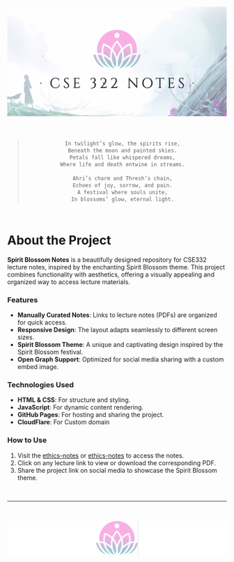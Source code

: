 ![Banner](embed.png)
---

<br>

<blockquote style="text-align: center;">
    
    In twilight’s glow, the spirits rise,  
    Beneath the moon and painted skies.  
    Petals fall like whispered dreams,  
    Where life and death entwine in streams.  

    Ahri’s charm and Thresh’s chain,  
    Echoes of joy, sorrow, and pain.  
    A festival where souls unite,  
    In blossoms’ glow, eternal light.  

</blockquote>

<br>


# About the Project

**Spirit Blossom Notes** is a beautifully designed repository for CSE332 lecture notes, inspired by the enchanting Spirit Blossom theme. This project combines functionality with aesthetics, offering a visually appealing and organized way to access lecture materials.


### Features
- **Manually Curated Notes**: Links to lecture notes (PDFs) are organized for quick access.
- **Responsive Design**: The layout adapts seamlessly to different screen sizes.
- **Spirit Blossom Theme**: A unique and captivating design inspired by the Spirit Blossom festival.
- **Open Graph Support**: Optimized for social media sharing with a custom embed image.

### Technologies Used
- **HTML & CSS**: For structure and styling.
- **JavaScript**: For dynamic content rendering.
- **GitHub Pages**: For hosting and sharing the project.
- **CloudFlare**: For Custom domain

### How to Use
1. Visit the [ethics-notes](https://ethics-notes.pages.dev) or [ethics-notes](https://d3faltxd.github.io/CSE332-Notes/) to access the notes.
2. Click on any lecture link to view or download the corresponding PDF.
3. Share the project link on social media to showcase the Spirit Blossom theme.
<br>

---
<br>


![Banner](logo2.png)
